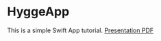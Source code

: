 # HyggeApp
This is a simple Swift App tutorial.
[Presentation PDF](https://github.com/jamesabela/HyggeApp/raw/main/Coding%20your%20first%20app.pdf)
